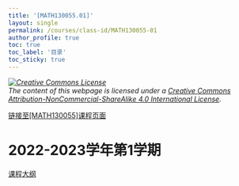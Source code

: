 ```yaml
---
title: '[MATH130055.01]'
layout: single
permalink: /courses/class-id/MATH130055-01
author_profile: true
toc: true
toc_label: '目录'
toc_sticky: true
---
```


<div class='notice--warning'>
<p><i><a rel='license' href='http://creativecommons.org/licenses/by-nc-sa/4.0/'><img alt='Creative Commons License' style='border-width:0' src='https://i.creativecommons.org/l/by-nc-sa/4.0/88x31.png' /></a><br /> The content of this webpage is licensed under a <a rel='license' href='http://creativecommons.org/licenses/by-nc-sa/4.0/'>Creative Commons Attribution-NonCommercial-ShareAlike 4.0 International License</a>.</i></p>
</div>

<a href='https://fdu-math.github.io/courses/MATH130055'>链接至[MATH130055]课程页面<a>

# 2022-2023学年第1学期

<a href='https://fdu-math.github.io/assets/docs/courses/MATH130055.01-2022-2023-1 (Encrypted).pdf'>课程大纲</a>